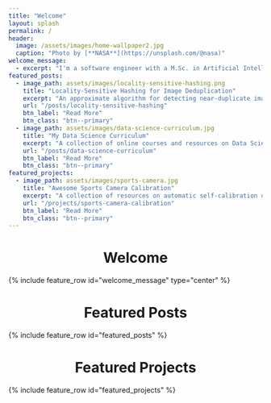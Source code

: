 ```yaml
---
title: "Welcome"
layout: splash
permalink: /
header:
  image: /assets/images/home-wallpaper2.jpg
  caption: "Photo by [**NASA**](https://unsplash.com/@nasa)"
welcome_message:
  - excerpt: "I'm a software engineer with a M.Sc. in Artificial Intelligence and an interest in Deep Learning. I started this blog in March 2020 to practice my writing skills and to serve as my personal reference. Writing also allows me to better understand the topics I write about, and maybe my articles can even help someone else out there."
featured_posts:
  - image_path: assets/images/locality-sensitive-hashing.png
    title: "Locality-Sensitive Hashing for Image Deduplication"
    excerpt: "An approximate algorithm for detecting near-duplicate images."
    url: "/posts/locality-sensitive-hashing"
    btn_label: "Read More"
    btn_class: "btn--primary"
  - image_path: assets/images/data-science-curriculum.jpg
    title: "My Data Science Curriculum"
    excerpt: "A collection of online courses and resources on Data Science and Deep Learning."
    url: "/posts/data-science-curriculum"
    btn_label: "Read More"
    btn_class: "btn--primary"
featured_projects:
  - image_path: assets/images/sports-camera.jpg
    title: "Awesome Sports Camera Calibration"
    excerpt: "A collection of resources on automatic self-calibration of cameras in sports applications."
    url: "/projects/sports-camera-calibration"
    btn_label: "Read More"
    btn_class: "btn--primary"
---
```


<center><h1>Welcome</h1></center>
{% include feature_row id="welcome_message" type="center" %}

<center><h1>Featured Posts</h1></center>
{% include feature_row id="featured_posts" %}

<center><h1>Featured Projects</h1></center>
{% include feature_row id="featured_projects" %}
